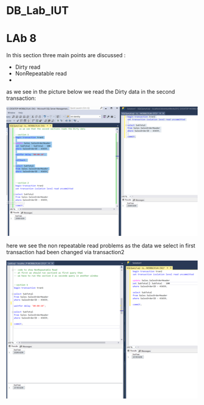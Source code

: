 # DB_Lab_IUT
# **LAb 8**
In this section three main points are discussed :
- Dirty read
- NonRepeatable read
- 
as we see in the picture below we read the Dirty data in the second transaction:

![picture](image/DR.PNG)

here we see the non repeatable read problems as the data we select in first transaction had been changed via transaction2

![picture](image/NRR.PNG)
